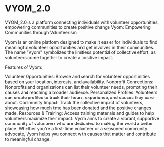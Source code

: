 # VYOM_2.0
VYOM_2.0 is a platform connecting individuals with volunteer opportunities, empowering communities to create positive change
Vyom: Empowering Communities through Volunteerism

Vyom is an online platform designed to make it easier for individuals to find meaningful volunteer opportunities and get involved in their communities. The name "Vyom" symbolizes the limitless potential of collective effort, as volunteers come together to create a positive impact.

Features of Vyom:

Volunteer Opportunities: Browse and search for volunteer opportunities based on your location, interests, and availability.
Nonprofit Connections: Nonprofits and organizations can list their volunteer needs, promoting their causes and reaching a broader audience.
Personalized Profiles: Volunteers can create profiles to track their hours, experience, and causes they care about.
Community Impact: Track the collective impact of volunteers, showcasing how much time has been donated and the positive changes made.
Resources & Training: Access training materials and guides to help volunteers maximize their impact.
Vyom aims to create a vibrant, supportive community of volunteers who are dedicated to making the world a better place. Whether you're a first-time volunteer or a seasoned community advocate, Vyom helps you connect with causes that matter and contribute to meaningful change.

